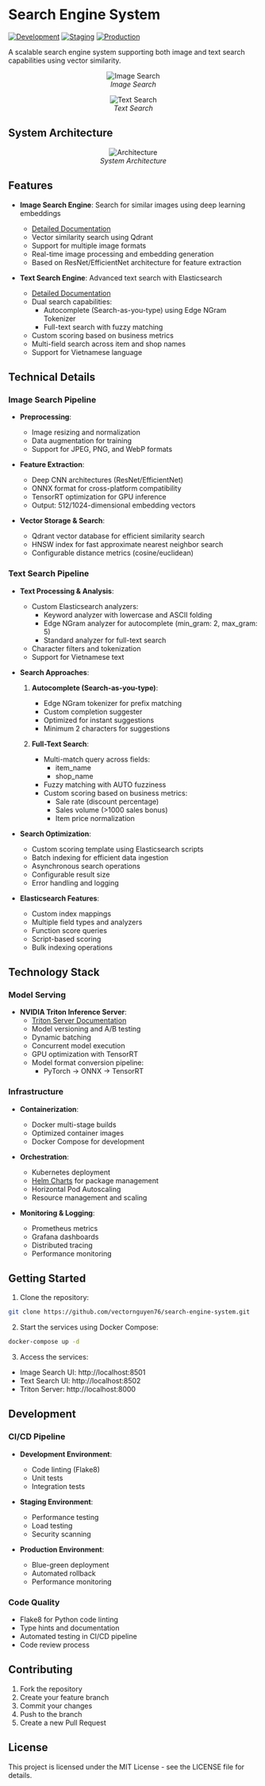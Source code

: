 # Search Engine System

[![Development](https://github.com/vectornguyen76/search-engine-system/actions/workflows/development_pipeline.yml/badge.svg)](https://github.com/vectornguyen76/search-engine-system/actions/workflows/development_pipeline.yml)
[![Staging](https://github.com/vectornguyen76/search-engine-system/actions/workflows/staging_pipeline.yml/badge.svg)](https://github.com/vectornguyen76/search-engine-system/actions/workflows/staging_pipeline.yml)
[![Production](https://github.com/vectornguyen76/search-engine-system/actions/workflows/production_pipeline.yml/badge.svg)](https://github.com/vectornguyen76/search-engine-system/actions/workflows/production_pipeline.yml)

A scalable search engine system supporting both image and text search capabilities using vector similarity.

<p align="center">
  <img src="./assets/gifs/image-search-demo.gif" alt="Image Search" />
  <br>
  <em>Image Search</em>
</p>

<p align="center">
  <img src="./assets/gifs/text-search-demo.gif" alt="Text Search" />
  <br>
  <em>Text Search</em>
</p>

## System Architecture

<p align="center">
  <img src="./assets/images/architectures.png" alt="Architecture" />
  <br>
  <em>System Architecture</em>
</p>

## Features

- **Image Search Engine**: Search for similar images using deep learning embeddings

  - [Detailed Documentation](./image_search/README.md)
  - Vector similarity search using Qdrant
  - Support for multiple image formats
  - Real-time image processing and embedding generation
  - Based on ResNet/EfficientNet architecture for feature extraction

- **Text Search Engine**: Advanced text search with Elasticsearch
  - [Detailed Documentation](./text_search/README.md)
  - Dual search capabilities:
    - Autocomplete (Search-as-you-type) using Edge NGram Tokenizer
    - Full-text search with fuzzy matching
  - Custom scoring based on business metrics
  - Multi-field search across item and shop names
  - Support for Vietnamese language

## Technical Details

### Image Search Pipeline

- **Preprocessing**:

  - Image resizing and normalization
  - Data augmentation for training
  - Support for JPEG, PNG, and WebP formats

- **Feature Extraction**:

  - Deep CNN architectures (ResNet/EfficientNet)
  - ONNX format for cross-platform compatibility
  - TensorRT optimization for GPU inference
  - Output: 512/1024-dimensional embedding vectors

- **Vector Storage & Search**:
  - Qdrant vector database for efficient similarity search
  - HNSW index for fast approximate nearest neighbor search
  - Configurable distance metrics (cosine/euclidean)

### Text Search Pipeline

- **Text Processing & Analysis**:

  - Custom Elasticsearch analyzers:
    - Keyword analyzer with lowercase and ASCII folding
    - Edge NGram analyzer for autocomplete (min_gram: 2, max_gram: 5)
    - Standard analyzer for full-text search
  - Character filters and tokenization
  - Support for Vietnamese text

- **Search Approaches**:

  1. **Autocomplete (Search-as-you-type)**:

     - Edge NGram tokenizer for prefix matching
     - Custom completion suggester
     - Optimized for instant suggestions
     - Minimum 2 characters for suggestions

  2. **Full-Text Search**:
     - Multi-match query across fields:
       - item_name
       - shop_name
     - Fuzzy matching with AUTO fuzziness
     - Custom scoring based on business metrics:
       - Sale rate (discount percentage)
       - Sales volume (>1000 sales bonus)
       - Item price normalization

- **Search Optimization**:

  - Custom scoring template using Elasticsearch scripts
  - Batch indexing for efficient data ingestion
  - Asynchronous search operations
  - Configurable result size
  - Error handling and logging

- **Elasticsearch Features**:
  - Custom index mappings
  - Multiple field types and analyzers
  - Function score queries
  - Script-based scoring
  - Bulk indexing operations

## Technology Stack

### Model Serving

- **NVIDIA Triton Inference Server**:
  - [Triton Server Documentation](./triton_server/README.md)
  - Model versioning and A/B testing
  - Dynamic batching
  - Concurrent model execution
  - GPU optimization with TensorRT
  - Model format conversion pipeline:
    - PyTorch → ONNX → TensorRT

### Infrastructure

- **Containerization**:

  - Docker multi-stage builds
  - Optimized container images
  - Docker Compose for development

- **Orchestration**:

  - Kubernetes deployment
  - [Helm Charts](./helm_charts/README.md) for package management
  - Horizontal Pod Autoscaling
  - Resource management and scaling

- **Monitoring & Logging**:
  - Prometheus metrics
  - Grafana dashboards
  - Distributed tracing
  - Performance monitoring

## Getting Started

1. Clone the repository:

```bash
git clone https://github.com/vectornguyen76/search-engine-system.git
```

2. Start the services using Docker Compose:

```bash
docker-compose up -d
```

3. Access the services:

- Image Search UI: http://localhost:8501
- Text Search UI: http://localhost:8502
- Triton Server: http://localhost:8000

## Development

### CI/CD Pipeline

- **Development Environment**:

  - Code linting (Flake8)
  - Unit tests
  - Integration tests

- **Staging Environment**:

  - Performance testing
  - Load testing
  - Security scanning

- **Production Environment**:
  - Blue-green deployment
  - Automated rollback
  - Performance monitoring

### Code Quality

- Flake8 for Python code linting
- Type hints and documentation
- Automated testing in CI/CD pipeline
- Code review process

## Contributing

1. Fork the repository
2. Create your feature branch
3. Commit your changes
4. Push to the branch
5. Create a new Pull Request

## License

This project is licensed under the MIT License - see the LICENSE file for details.

